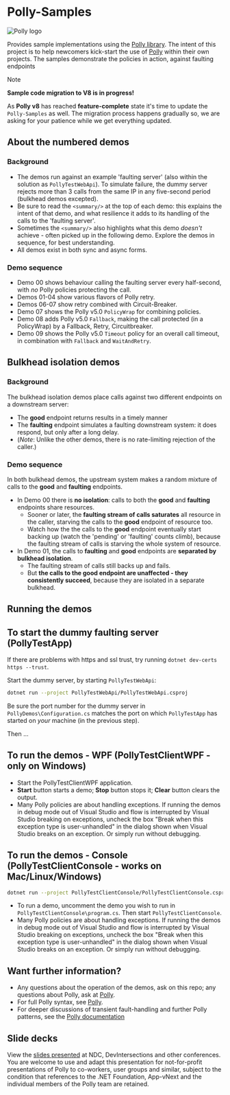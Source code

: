 # Polly-Samples

![Polly logo](https://raw.github.com/App-vNext/Polly/main/Polly-Logo.png)

Provides sample implementations using the [Polly library](https://www.github.com/App-vNext/Polly). The intent of this project is to help newcomers kick-start the use of [Polly](https://www.github.com/App-vNext/Polly) within their own projects.  The samples demonstrate the policies in action, against faulting endpoints

> [!NOTE]
> **Sample code migration to V8 is in progress!**
>
> As **Polly v8** has reached **feature-complete** state it's time to update the `Polly-Samples` as well.
> The migration process happens gradually so, we are asking for your patience while we get everything updated.

## About the numbered demos

### Background

+ The demos run against an example 'faulting server' (also within the solution as `PollyTestWebApi`).  To simulate failure, the dummy server rejects more than 3 calls from the same IP in any five-second period (bulkhead demos excepted).
+ Be sure to read the `<summary/>` at the top of each demo: this explains the intent of that demo, and what resilience it adds to its handling of the calls to the 'faulting server'.
+ Sometimes the `<summary/>` also highlights what this demo _doesn't_ achieve - often picked up in the following demo. Explore the demos in sequence, for best understanding.
+ All demos exist in both sync and async forms.

### Demo sequence

+ Demo 00 shows behaviour calling the faulting server every half-second, with _no_ Polly policies protecting the call.
+ Demos 01-04 show various flavors of Polly retry.
+ Demos 06-07 show retry combined with Circuit-Breaker.
+ Demo 07 shows the Polly v5.0 `PolicyWrap` for combining policies.
+ Demo 08 adds Polly v5.0 `Fallback`, making the call protected (in a PolicyWrap) by a Fallback, Retry, Circuitbreaker.
+ Demo 09 shows the Polly v5.0 `Timeout` policy for an overall call timeout, in combination with `Fallback` and `WaitAndRetry`.

## Bulkhead isolation demos

### Background

The bulkhead isolation demos place calls against two different endpoints on a downstream server:

+ The **good** endpoint returns results in a timely manner
+ The **faulting** endpoint simulates a faulting downstream system: it does respond, but only after a long delay.
+ (_Note_: Unlike the other demos, there is no rate-limiting rejection of the caller.)

### Demo sequence

In both bulkhead demos, the upstream system makes a random mixture of calls to the **good** and **faulting** endpoints.

+ In Demo 00 there is **no isolation**: calls to both the **good** and **faulting** endpoints share resources.
  + Sooner or later, the **faulting stream of calls saturates** all resource in the caller, starving the calls to the **good** endpoint of resource too.
  + Watch how the the calls to the **good** endpoint eventually start backing up (watch the 'pending' or 'faulting' counts climb), because the faulting stream of calls is starving the whole system of resource.
+ In Demo 01, the calls to **faulting** and **good** endpoints are **separated by bulkhead isolation**.
  + The faulting stream of calls still backs up and fails.
  + But **the calls to the good endpoint are unaffected - they consistently succeed**, because they are isolated in a separate bulkhead.

## Running the demos

## To start the dummy faulting server (PollyTestApp)

If there are problems with https and ssl trust, try running `dotnet dev-certs https --trust`.

Start the dummy server, by starting `PollyTestWebApi`:

```sh
dotnet run --project PollyTestWebApi/PollyTestWebApi.csproj
```

Be sure the port number for the dummy server in `PollyDemos\Configuration.cs` matches the port on which `PollyTestApp` has started on _your_ machine (in the previous step).

Then ...

## To run the demos - WPF (PollyTestClientWPF - only on Windows)

+ Start the PollyTestClientWPF application.
+ **Start** button starts a demo; **Stop** button stops it; **Clear** button clears the output.
+ Many Polly policies are about handling exceptions.  If running the demos in debug mode out of Visual Studio and flow is interrupted by Visual Studio breaking on exceptions, uncheck the box "Break when this exception type is user-unhandled" in the dialog shown when Visual Studio breaks on an exception.  Or simply run without debugging.

## To run the demos - Console (PollyTestClientConsole - works on Mac/Linux/Windows)

```sh
dotnet run --project PollyTestClientConsole/PollyTestClientConsole.csproj
```

+ To run a demo, uncomment the demo you wish to run in `PollyTestClientConsole\program.cs`.  Then start `PollyTestClientConsole`.
+ Many Polly policies are about handling exceptions.  If running the demos in debug mode out of Visual Studio and flow is interrupted by Visual Studio breaking on exceptions, uncheck the box "Break when this exception type is user-unhandled" in the dialog shown when Visual Studio breaks on an exception.  Or simply run without debugging.

## Want further information?

+ Any questions about the operation of the demos, ask on this repo; any questions about Polly, ask at [Polly](https://www.github.com/App-vNext/Polly).
+ For full Polly syntax, see [Polly](https://www.github.com/App-vNext/Polly).
+ For deeper discussions of transient fault-handling and further Polly patterns, see the [Polly documentation](https://www.pollydocs.org/)

## Slide decks

View the [slides presented](./slides/AppvNext-DotNetFoundation-Polly-DemoSlides-Nov-2019-generic.pptx) at NDC, DevIntersections and other conferences.  You are welcome to use and adapt this presentation for not-for-profit presentations of Polly to co-workers, user groups and similar, subject to the condition that references to the .NET Foundation, App-vNext and the individual members of the Polly team are retained.
